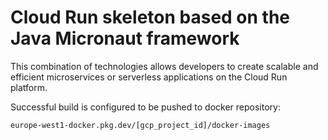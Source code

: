 # Cloud Run skeleton based on the Java Micronaut framework

This combination of technologies allows developers to create scalable and efficient microservices or serverless
applications on the Cloud Run platform.

Successful build is configured to be pushed to docker repository:

```
europe-west1-docker.pkg.dev/[gcp_project_id]/docker-images
```
